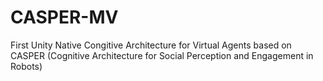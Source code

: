 # CASPER-MV
 First Unity Native Congitive Architecture for Virtual Agents based on CASPER (Cognitive Architecture for Social Perception and Engagement in Robots)
